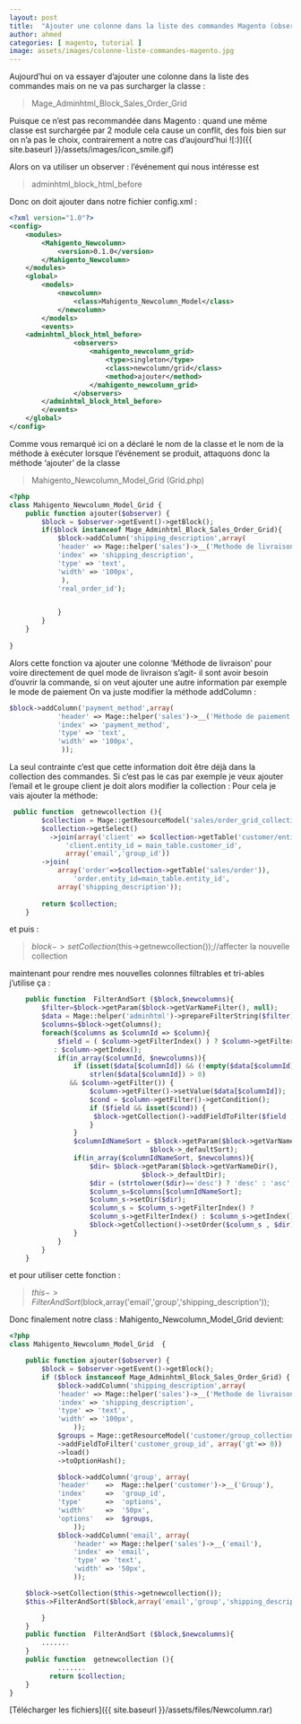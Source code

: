 ```yaml
---
layout: post
title:  "Ajouter une colonne dans la liste des commandes Magento (observer)"
author: ahmed
categories: [ magento, tutorial ]
image: assets/images/colonne-liste-commandes-magento.jpg
---
```

Aujourd’hui on va essayer d’ajouter une colonne dans la liste des commandes mais on ne va pas surcharger la classe :

> Mage_Adminhtml_Block_Sales_Order_Grid

Puisque ce n’est pas recommandée dans Magento : quand une même classe est surchargée par 2 module cela cause un conflit, des fois bien sur on n’a pas le choix, contrairement a notre cas d’aujourd’hui ![:)]({{ site.baseurl }}/assets/images/icon_smile.gif)

Alors on va utiliser un observer : l’événement qui nous intéresse est

> adminhtml_block_html_before  

Donc on doit ajouter dans notre fichier config.xml :

```xml
<?xml version="1.0"?>
<config>
    <modules>
        <Mahigento_Newcolumn>
            <version>0.1.0</version>
        </Mahigento_Newcolumn>
    </modules>
    <global>
        <models>
            <newcolumn>
                <class>Mahigento_Newcolumn_Model</class>
            </newcolumn>
        </models>
        <events>
	<adminhtml_block_html_before>
                <observers>
                    <mahigento_newcolumn_grid>
                        <type>singleton</type>
                        <class>newcolumn/grid</class>
                        <method>ajouter</method>
                    </mahigento_newcolumn_grid>
                </observers>
        </adminhtml_block_html_before>
        </events>
	</global>
</config>
```

Comme vous remarqué ici on a déclaré le nom de la classe et le nom de la méthode à exécuter lorsque l’événement se produit, attaquons donc la méthode ‘ajouter’ de la classe 

> Mahigento_Newcolumn_Model_Grid (Grid.php)

```php
<?php
class Mahigento_Newcolumn_Model_Grid {
    public function ajouter($observer) {
        $block = $observer->getEvent()->getBlock();
        if($block instanceof Mage_Adminhtml_Block_Sales_Order_Grid){
            $block->addColumn('shipping_description',array(
            'header' => Mage::helper('sales')->__('Methode de livraison'),
            'index' => 'shipping_description',
            'type' => 'text',
            'width' => '100px',
             ),
            'real_order_id');


            }
        }
    }
 
}
```

Alors cette fonction va ajouter une colonne ‘Méthode de livraison’ pour voire directement de quel mode de livraison s’agit- il sont avoir besoin d’ouvrir la commande, si on veut ajouter une autre information par exemple le mode de paiement
On va juste modifier la méthode addColumn :

```php
$block->addColumn('payment_method',array(
            'header' => Mage::helper('sales')->__('Méthode de paiement'),
            'index' => 'payment_method',
            'type' => 'text',
            'width' => '100px',
             ));
```

La seul contrainte c’est que cette information doit être déjà dans la collection des commandes.
Si c’est pas le cas par exemple je veux ajouter l’email et le groupe client je doit alors modifier la collection :
Pour cela je vais ajouter la méthode:

```php
 public function  getnewcollection (){
        $collection = Mage::getResourceModel('sales/order_grid_collection');
        $collection->getSelect()
          ->join(array('client' => $collection->getTable('customer/entity')),
              'client.entity_id = main_table.customer_id',
              array('email','group_id'))
        ->join(
            array('order'=>$collection->getTable('sales/order')),
                'order.entity_id=main_table.entity_id',
            array('shipping_description'));
    
        return $collection;
    }
```

et puis :

> $block->setCollection($this->getnewcollection());//affecter la nouvelle collection 

maintenant pour rendre mes nouvelles colonnes filtrables et tri-ables j’utilise ça :

```php
    public function  FilterAndSort ($block,$newcolumns){
        $filter=$block->getParam($block->getVarNameFilter(), null);
        $data = Mage::helper('adminhtml')->prepareFilterString($filter);
        $columns=$block->getColumns();
        foreach($columns as $columnId => $column){
            $field = ( $column->getFilterIndex() ) ? $column->getFilterIndex()
           : $column->getIndex();
            if(in_array($columnId, $newcolumns)){
                if (isset($data[$columnId]) && (!empty($data[$columnId]) ||
                    strlen($data[$columnId]) > 0)
               && $column->getFilter()) {
                    $column->getFilter()->setValue($data[$columnId]);
                    $cond = $column->getFilter()->getCondition();
                    if ($field && isset($cond)) {
                     $block->getCollection()->addFieldToFilter($field , $cond);
                    }
                }
                $columnIdNameSort = $block->getParam($block->getVarNameSort(),
                                   $block->_defaultSort);
                if(in_array($columnIdNameSort, $newcolumns)){
                    $dir= $block->getParam($block->getVarNameDir(),
                                 $block->_defaultDir);
                    $dir = (strtolower($dir)=='desc') ? 'desc' : 'asc';
                    $column_s=$columns[$columnIdNameSort];
                    $column_s->setDir($dir);
                    $column_s = $column_s->getFilterIndex() ?
                    $column_s->getFilterIndex() : $column_s->getIndex();
                    $block->getCollection()->setOrder($column_s , $dir);
                }
            }
        }
    }
```

et pour utiliser cette fonction :

> $this->FilterAndSort($block,array('email','group','shipping_description'));

Donc finalement notre class : Mahigento_Newcolumn_Model_Grid devient:

```php
<?php
class Mahigento_Newcolumn_Model_Grid  {

    public function ajouter($observer) {
        $block = $observer->getEvent()->getBlock();
        if ($block instanceof Mage_Adminhtml_Block_Sales_Order_Grid) {
            $block->addColumn('shipping_description',array(
            'header' => Mage::helper('sales')->__('Methode de livraison'),
            'index' => 'shipping_description',
            'type' => 'text',
            'width' => '100px',
                ));
            $groups = Mage::getResourceModel('customer/group_collection')
            ->addFieldToFilter('customer_group_id', array('gt'=> 0))
            ->load()
            ->toOptionHash();

            $block->addColumn('group', array(
            'header'    =>  Mage::helper('customer')->__('Group'),
            'index'     =>  'group_id',
            'type'      =>  'options',
            'width'     =>  '50px',
            'options'   =>  $groups,
                ));
            $block->addColumn('email', array(
                'header' => Mage::helper('sales')->__('email'),
                'index' => 'email',
                'type' => 'text',
                'width' => '50px',
                ));

    $block->setCollection($this->getnewcollection());
    $this->FilterAndSort($block,array('email','group','shipping_description'));

        }
    }
    public function  FilterAndSort ($block,$newcolumns){
        .......
    }
    public function  getnewcollection (){
            .......
          return $collection;
    }
}
```

[Télécharger les fichiers]({{ site.baseurl }}/assets/files/Newcolumn.rar)